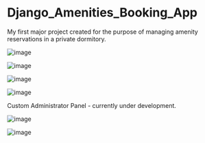 # Django_Amenities_Booking_App
My first major project created for the purpose of managing amenity reservations in a private dormitory.

![image](https://github.com/IgorSok4/LivinnX_Booking_Page_Django/assets/118025302/5210de46-30c8-4159-8eab-f41b09bec340)

![image](https://github.com/IgorSok4/LivinnX_Booking_Page_Django/assets/118025302/60fca2db-6547-4d27-9a49-b468d0a6ffa6)

![image](https://github.com/IgorSok4/LivinnX_Booking_Page_Django/assets/118025302/c198481c-4047-46b8-85a6-fe4ab168db76)

![image](https://github.com/IgorSok4/LivinnX_Booking_Page_Django/assets/118025302/8a218880-6f7d-449b-aea6-deeb350ec2bc)

Custom Administrator Panel - currently under development.

![image](https://github.com/IgorSok4/LivinnX_Booking_Page_Django/assets/118025302/825d2392-d27d-479a-a422-a7fabc78e76b)

![image](https://github.com/IgorSok4/LivinnX_Booking_Page_Django/assets/118025302/d8875ce9-8baa-4e85-b6f5-b25048d723f0)




